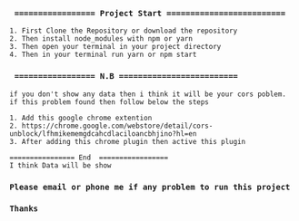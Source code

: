 ### ` ================= Project Start =========================`

```
1. First Clone the Repository or download the repository
2. Then install node_modules with npm or yarn
3. Then open your terminal in your project directory
4. Then in your terminal run yarn or npm start

```


### ` ================= N.B =========================`

```
if you don't show any data then i think it will be your cors poblem. if this problem found then follow below the steps

1. Add this google chrome extention
2. https://chrome.google.com/webstore/detail/cors-unblock/lfhmikememgdcahcdlaciloancbhjino?hl=en
3. After adding this chrome plugin then active this plugin

================ End  =================
I think Data will be show
```

### `Please email or phone me if any problem to run this project`

### `Thanks`
